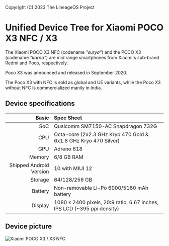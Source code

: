 Copyright (C) 2023 The LineageOS Project

Unified Device Tree for Xiaomi POCO X3 NFC / X3
===============================================

The Xiaomi POCO X3 NFC (codename _"surya"_) and the POCO X3 (codename _"karna"_) are mid range 
smartphones from Xiaomi's sub-brand Redmi and Poco, respectively.

Poco X3 was announced and released in September 2020.

The Poco X3 with NFC is sold as global and UE variants, while the Poco X3 without NFC is 
commercialized manily in India.

## Device specifications

Basic   | Spec Sheet
-------:|:-------------------------
SoC     | Qualcomm SM7150-AC Snapdragon 732G 
CPU     | Octa-core (2x2.3 GHz Kryo 470 Gold & 6x1.8 GHz Kryo 470 Silver)
GPU     | Adreno 618
Memory  | 6/8 GB RAM
Shipped Android Version | 10 with MIUI 12
Storage | 64/128/256 GB
Battery | Non-removable Li-Po 6000/5160 mAh battery
Display | 1080 x 2400 pixels, 20:9 ratio, 6.67 inches, IPS LCD (~395 ppi density)

## Device picture

![Xiaomi POCO X3 / X3 NFC](https://i01.appmifile.com/webfile/globalimg/products/pc/poco-x3-nfc/specs-header.png "Xiaomi POCO X3 NFC")
